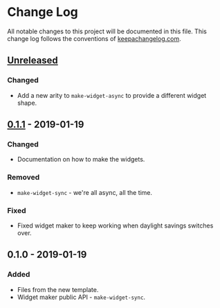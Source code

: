 # Change Log
All notable changes to this project will be documented in this file. This change log follows the conventions of [keepachangelog.com](http://keepachangelog.com/).

## [Unreleased]
### Changed
- Add a new arity to `make-widget-async` to provide a different widget shape.

## [0.1.1] - 2019-01-19
### Changed
- Documentation on how to make the widgets.

### Removed
- `make-widget-sync` - we're all async, all the time.

### Fixed
- Fixed widget maker to keep working when daylight savings switches over.

## 0.1.0 - 2019-01-19
### Added
- Files from the new template.
- Widget maker public API - `make-widget-sync`.

[Unreleased]: https://github.com/your-name/match-scraper/compare/0.1.1...HEAD
[0.1.1]: https://github.com/your-name/match-scraper/compare/0.1.0...0.1.1
